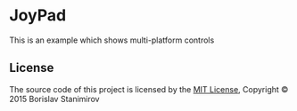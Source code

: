 JoyPad
======

This is an example which shows multi-platform controls

License
-------

The source code of this project is licensed by the
[MIT License](http://opensource.org/licenses/MIT),
Copyright &copy; 2015 Borislav Stanimirov

